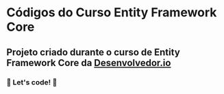 # Códigos do Curso Entity Framework Core

## Projeto criado durante o curso de Entity Framework Core da [Desenvolvedor.io](http:\\desenvolvedor.io)


### 🚀 Let's code! 🚀
